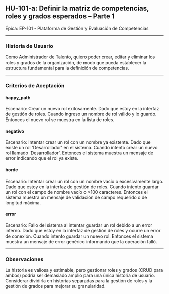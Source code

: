 ## HU-101-a: Definir la matriz de competencias, roles y grados esperados – Parte 1

Épica: EP-101 - Plataforma de Gestión y Evaluación de Competencias  

---

### Historia de Usuario

Como Administrador de Talento, quiero poder crear, editar y eliminar los roles y grados de la organización, de modo que pueda establecer la estructura fundamental para la definición de competencias.

---

### Criterios de Aceptación

#### happy_path
Escenario: Crear un nuevo rol exitosamente.
  Dado que estoy en la interfaz de gestión de roles.
  Cuando ingreso un nombre de rol válido y lo guardo.
  Entonces el nuevo rol se muestra en la lista de roles.

#### negativo
Escenario: Intentar crear un rol con un nombre ya existente.
  Dado que existe un rol 'Desarrollador' en el sistema.
  Cuando intento crear un nuevo rol llamado 'Desarrollador'.
  Entonces el sistema muestra un mensaje de error indicando que el rol ya existe.

#### borde
Escenario: Intentar crear un rol con un nombre vacío o excesivamente largo.
  Dado que estoy en la interfaz de gestión de roles.
  Cuando intento guardar un rol con el campo de nombre vacío o >100 caracteres.
  Entonces el sistema muestra un mensaje de validación de campo requerido o de longitud máxima.

#### error
Escenario: Fallo del sistema al intentar guardar un rol debido a un error interno.
  Dado que estoy en la interfaz de gestión de roles y ocurre un error de conexión.
  Cuando intento guardar un nuevo rol.
  Entonces el sistema muestra un mensaje de error genérico informando que la operación falló.

---

### Observaciones
La historia es valiosa y estimable, pero gestionar roles y grados (CRUD para ambos) podría ser demasiado amplio para una única historia de usuario. Considerar dividirla en historias separadas para la gestión de roles y la gestión de grados para mejorar su granularidad.